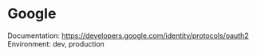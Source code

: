 # Google

Documentation: https://developers.google.com/identity/protocols/oauth2
Environment: dev, production